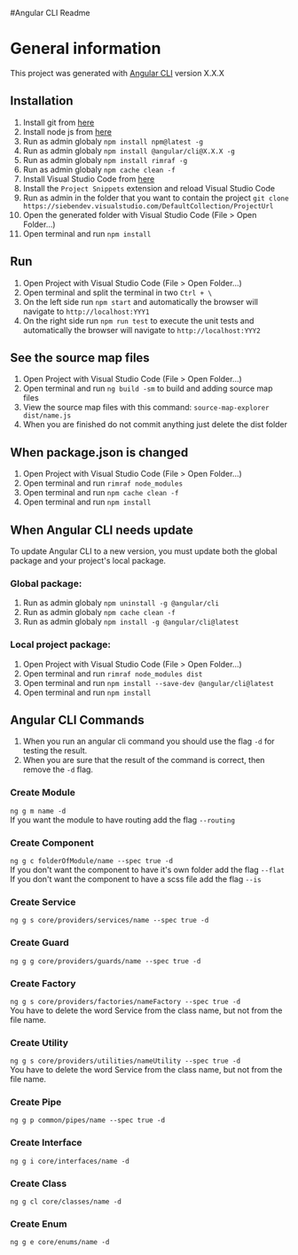 #Angular CLI Readme


# General information
This project was generated with [Angular CLI](https://github.com/angular/angular-cli) version X.X.X


## Installation
  1. Install git from [here](https://git-scm.com/download/win)
  2. Install node js from [here](https://nodejs.org/en/download)
  3. Run as admin globaly `npm install npm@latest -g`  
  4. Run as admin globaly `npm install @angular/cli@X.X.X -g`  
  5. Run as admin globaly `npm install rimraf -g`  
  6. Run as admin globaly `npm cache clean -f` 
  7. Install Visual Studio Code from [here](https://code.visualstudio.com) 
  8. Install the `Project Snippets` extension and reload Visual Studio Code
  9. Run as admin in the folder that you want to contain the project `git clone https://siebendev.visualstudio.com/DefaultCollection/ProjectUrl`
 10. Open the generated folder with Visual Studio Code (File > Open Folder...)
 11. Open terminal and run `npm install`


## Run
 1. Open Project with Visual Studio Code (File > Open Folder...)
 2. Open terminal and split the terminal in two `Ctrl + \`
 3. On the left side run `npm start` and automatically the browser will navigate to `http://localhost:YYY1`
 4. On the right side run `npm run test` to execute the unit tests and automatically the browser will navigate to `http://localhost:YYY2`


## See the source map files
 1. Open Project with Visual Studio Code (File > Open Folder...)
 2. Open terminal and run `ng build -sm` to build and adding source map files
 3. View the source map files with this command: `source-map-explorer dist/name.js`
 4. When you are finished do not commit anything just delete the dist folder


## When package.json is changed
 1. Open Project with Visual Studio Code (File > Open Folder...)
 2. Open terminal and run `rimraf node_modules`  
 3. Open terminal and run `npm cache clean -f`  
 4. Open terminal and run `npm install`  


## When Angular CLI needs update
To update Angular CLI to a new version, you must update both the global package and your project's local package.  

### Global package:  
 1. Run as admin globaly `npm uninstall -g @angular/cli`  
 2. Run as admin globaly `npm cache clean -f`  
 3. Run as admin globaly `npm install -g @angular/cli@latest`  

### Local project package:  
 1. Open Project with Visual Studio Code (File > Open Folder...)
 2. Open terminal and run `rimraf node_modules dist`    
 3. Open terminal and run `npm install --save-dev @angular/cli@latest`  
 4. Open terminal and run `npm install`  


## Angular CLI Commands
 1. When you run an angular cli command you should use the flag `-d` for testing the result.  
 2. When you are sure that the result of the command is correct, then remove the `-d` flag.

### Create Module
`ng g m name -d`  
If you want the module to have routing add the flag `--routing`

### Create Component
`ng g c folderOfModule/name --spec true -d`  
If you don't want the component to have it's own folder add the flag `--flat`   
If you don't want the component to have a scss file add the flag `--is`  

### Create Service
`ng g s core/providers/services/name --spec true -d`  

### Create Guard
`ng g g core/providers/guards/name --spec true -d`  

### Create Factory
`ng g s core/providers/factories/nameFactory --spec true -d`  
You have to delete the word Service from the class name, but not from the file name.

### Create Utility
`ng g s core/providers/utilities/nameUtility --spec true -d`  
You have to delete the word Service from the class name, but not from the file name.

### Create Pipe
`ng g p common/pipes/name --spec true -d`  

### Create Interface
`ng g i core/interfaces/name -d`  

### Create Class
`ng g cl core/classes/name -d`  

### Create Enum
`ng g e core/enums/name -d`  
